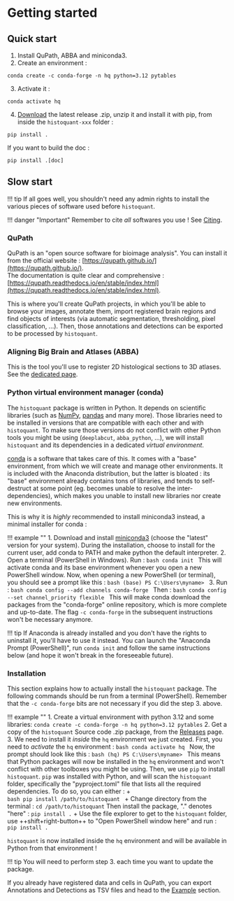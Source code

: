 # Getting started

## Quick start
1. Install QuPath, ABBA and miniconda3.
2. Create an environment :
```
conda create -c conda-forge -n hq python=3.12 pytables
```
3. Activate it :
```
conda activate hq
```
4. [Download](https://github.com/TeamNCMC/histoquant/releases/latest) the latest release .zip, unzip it and install it with pip, from inside the `histoquant-xxx` folder :
```
pip install .
```
If you want to build the doc :
```
pip install .[doc]
```

## Slow start
!!! tip
    If all goes well, you shouldn't need any admin rights to install the various pieces of software used before `histoquant`.

!!! danger "Important"
    Remember to cite *all* softwares you use ! See [Citing](main-citing.md).

### QuPath
QuPath is an "open source software for bioimage analysis". You can install it from the official website : [https://qupath.github.io/](https://qupath.github.io/).  
The documentation is quite clear and comprehensive : [https://qupath.readthedocs.io/en/stable/index.html](https://qupath.readthedocs.io/en/stable/index.html).

This is where you'll create QuPath projects, in which you'll be able to browse your images, annotate them, import registered brain regions and find objects of interests (via automatic segmentation, thresholding, pixel classification, ...). Then, those annotations and detections can be exported to be processed by `histoquant`.

### Aligning Big Brain and Atlases (ABBA)
This is the tool you'll use to register 2D histological sections to 3D atlases. See the [dedicated page](guide-install-abba.md).

### Python virtual environment manager (conda)
The `histoquant` package is written in Python. It depends on scientific libraries (such as [NumPy](https://numpy.org/), [pandas](https://pandas.pydata.org/) and many more). Those libraries need to be installed in versions that are compatible with each other and with `histoquant`. To make sure those versions do not conflict with other Python tools you might be using (`deeplabcut`, `abba_python`, ...), we will install `histoquant` and its dependencies in a dedicated *virtual environment*.

[conda](https://docs.conda.io/en/latest/) is a software that takes care of this. It comes with a "base" environment, from which we will create and manage other environments. It is included with the Anaconda distribution, but the latter is bloated : its "base" environment already contains tons of libraries, and tends to self-destruct at some point (eg. becomes unable to resolve the inter-dependencies), which makes you unable to install new libraries nor create new environments.

This is why it is *highly* recommended to install miniconda3 instead, a minimal installer for conda :

!!! example ""
    1. Download and install [miniconda3](https://repo.anaconda.com/miniconda/) (choose the "latest" version for your system). During the installation, choose to install for the current user, add conda to PATH and make python the default interpreter.
    2. Open a terminal (PowerShell in Windows). Run :
    ```bash
    conda init
    ```
    This will activate conda and its base environment whenever you open a new PowerShell window. Now, when opening a new PowerShell (or terminal), you should see a prompt like this :
    ```bash
    (base) PS C:\Users\myname>
    ```
    3. Run :
    ```bash
    conda config --add channels conda-forge
    ```
    Then :
    ```bash
    conda config --set channel_priority flexible
    ```
    This will make conda download the packages from the "conda-forge" online repository, which is more complete and up-to-date. The flag `-c conda-forge` in the subsequent instructions won't be necessary anymore.

!!! tip
    If Anaconda is already installed and you don't have the rights to uninstall it, you'll have to use it instead. You can launch the "Anaconda Prompt (PowerShell)", run `conda init` and follow the same instructions below (and hope it won't break in the foreseeable future).

### Installation
This section explains how to actually install the `histoquant` package.
The following commands should be run from a terminal (PowerShell). Remember that the `-c conda-forge` bits are not necessary if you did the step 3. above.

!!! example ""
    1. Create a virtual environment with python 3.12 and some libraries:
    ```
    conda create -c conda-forge -n hq python=3.12 pytables
    ```
    2. Get a copy of the `histoquant` Source code .zip package, from the [Releases](https://github.com/TeamNCMC/histoquant/releases/latest) page.
    3. We need to install it *inside* the `hq` environment we just created. First, you need to *activate* the `hq` environment :
    ```bash
    conda activate hq
    ```
    Now, the prompt should look like this :
    ```bash
    (hq) PS C:\Users\myname>
    ```
    This means that Python packages will now be installed in the `hq` environment and won't conflict with other toolboxes you might be using.
    Then, we use `pip` to install `histoquant`. `pip` was installed with Python, and will scan the `histoquant` folder, specifically the "pyproject.toml" file that lists all the required dependencies. To do so, you can either :
        +  
        ```bash
        pip install /path/to/histoquant
        ```
        + Change directory from the terminal :
        ```
        cd /path/to/histoquant
        ```
        Then install the package, "." denotes "here" :
        ```
        pip install .
        ```
        + Use the file explorer to get to the `histoquant` folder, use ++shift+right-button++ to "Open PowerShell window here" and run :
        ```
        pip install .
        ```

`histoquant` is now installed inside the `hq` environment and will be available in Python from that environment !

!!! tip
    You will need to perform step 3. each time you want to update the package.

If you already have registered data and cells in QuPath, you can export Annotations and Detections as TSV files and head to the [Example](main-using-notebooks.md) section.